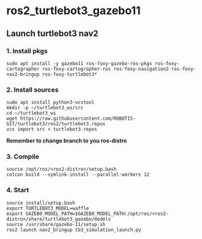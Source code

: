 # ros2_turtlebot3_gazebo11

## Launch turtlebot3 nav2

### 1. Install pkgs
```shell
sudo apt install -y gazebo11 ros-foxy-gazebo-ros-pkgs ros-foxy-cartographer ros-foxy-cartographer-ros ros-foxy-navigation2 ros-foxy-nav2-bringup ros-foxy-turtlebot3*
```

### 2. Install sources

```shell
sudo apt install python3-vcstool
mkdir -p ~/turtlebot3_ws/src
cd ~/turtlebot3_ws
wget https://raw.githubusercontent.com/ROBOTIS-GIT/turtlebot3/ros2/turtlebot3.repos
vcs import src < turtlebot3.repos
```

**Remember to change branch to you ros-distro**

### 3. Compile

```shell
source /opt/ros/<ros2-distro>/setup.bash
colcon build --symlink-install --parallel-workers 12
```

### 4. Start
```shell
source install/setup.bash
export TURTLEBOT3_MODEL=waffle
export GAZEBO_MODEL_PATH=$GAZEBO_MODEL_PATH:/opt/ros/<ros2-distro>/share/turtlebot3_gazebo/models
source /usr/share/gazebo-11/setup.sh
ros2 launch nav2_bringup tb3_simulation_launch.py
```
